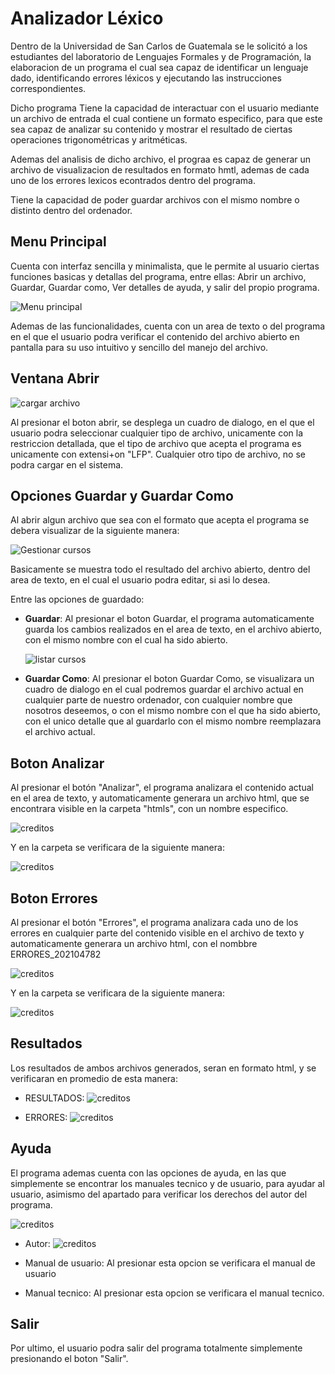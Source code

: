 # Analizador Léxico

Dentro de la Universidad de San Carlos de Guatemala se le solicitó a los estudiantes del laboratorio de Lenguajes Formales y de Programación, la elaboracion de un programa el cual sea capaz de identificar un lenguaje dado, identificando errores léxicos y ejecutando las instrucciones correspondientes.

Dicho programa Tiene la capacidad de interactuar con el usuario mediante un archivo de entrada el cual contiene un formato especifico, para que este sea capaz de analizar su contenido y mostrar el resultado de ciertas operaciones trigonométricas y aritméticas.

Ademas del analisis de dicho archivo, el prograa es capaz de generar un archivo de visualizacion de resultados en formato hmtl, ademas de cada uno de los errores lexicos econtrados dentro del programa.

Tiene la capacidad de poder guardar archivos con el mismo nombre o distinto dentro del ordenador.

## Menu Principal

Cuenta con interfaz sencilla y minimalista, que le permite al usuario ciertas funciones basicas y detallas del programa, entre ellas: Abrir un archivo, Guardar, Guardar como, Ver detalles de ayuda, y salir del propio programa.

![Menu principal](Menu.jpeg)

Ademas de las funcionalidades, cuenta con un area de texto o del programa en el que el usuario podra verificar el contenido del archivo abierto en pantalla para su uso intuitivo y sencillo del manejo del archivo.

## Ventana Abrir

![cargar archivo](abrir.jpeg)

Al presionar el boton abrir, se desplega un cuadro de dialogo, en el que el usuario podra seleccionar cualquier tipo de archivo, unicamente con la restriccion detallada, que el tipo de archivo que acepta el programa es unicamente con extensi+on "LFP". Cualquier otro tipo de archivo, no se podra cargar en el sistema.

## Opciones Guardar y Guardar Como

Al abrir algun archivo que sea con el formato que acepta el programa se debera visualizar de la siguiente manera:

![Gestionar cursos](abierto.jpeg)

Basicamente se muestra todo el resultado del archivo abierto, dentro del area de texto, en el cual el usuario podra editar, si asi lo desea.

Entre las opciones de guardado:

- **Guardar**: Al presionar el boton Guardar, el programa automaticamente guarda los cambios realizados en el area de texto, en el archivo abierto, con el mismo nombre con el cual ha sido abierto.

    ![listar cursos](guardar.jpeg)

- **Guardar Como**: Al presionar el boton Guardar Como, se visualizara un cuadro de dialogo en el cual podremos guardar el archivo actual en cualquier parte de nuestro ordenador, con cualquier nombre que nosotros deseemos, o con el mismo nombre con el que ha sido abierto, con el unico detalle que al guardarlo con el mismo nombre reemplazara el archivo actual.

## Boton Analizar

Al presionar el botón "Analizar", el programa analizara el contenido actual en el area de texto, y automaticamente generara un archivo html, que se encontrara visible en la carpeta "htmls", con un nombre especifico.

![creditos](analizar.jpeg)

Y en la carpeta se verificara de la siguiente manera: 

![creditos](html_a.jpeg)

## Boton Errores

Al presionar el botón "Errores", el programa analizara cada uno de los errores en cualquier parte del contenido visible en el archivo de texto y automaticamente generara un archivo html, con el nombbre ERRORES_202104782

![creditos](errores.jpeg)

Y en la carpeta se verificara de la siguiente manera: 

![creditos](html_e.jpeg)

## Resultados

Los resultados de ambos archivos generados, seran en formato html, y se verificaran en promedio de esta manera:

- RESULTADOS:
    ![creditos](r_error.jpeg)

- ERRORES:
    ![creditos](r_result.jpeg)

## Ayuda

El programa ademas cuenta con las opciones de ayuda, en las que simplemente se encontrar los manuales tecnico y de usuario, para ayudar al usuario, asimismo del apartado para verificar los derechos del autor del programa.

![creditos](ayuda.jpeg)

- Autor:
    ![creditos](autor.jpeg)

- Manual de usuario:
    Al presionar esta opcion se verificara el manual de usuario

- Manual tecnico:
    Al presionar esta opcion se verificara el manual tecnico.
    
## Salir
Por ultimo, el usuario podra salir del programa totalmente simplemente presionando el boton "Salir".